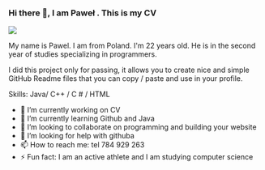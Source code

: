 ### Hi there 👋, I am Paweł . This is my CV
![](https://arturssmirnovs.github.io/github-profile-readme-generator/images/banner.png)

My name is Pawel. I am from Poland. I'm 22 years old. He is in the second year of studies specializing in programmers.

I did this project only for passing, it allows you to create nice and simple GitHub Readme files that you can copy / paste and use in your profile.

Skills: Java/ C++ / C # / HTML 

- 🔭 I’m currently working on CV  
- 🌱 I’m currently learning Github and Java 
- 👯 I’m looking to collaborate on programming and building your website 
- 🤔 I’m looking for help with githuba 
- 📫 How to reach me: tel 784 929 263 
- ⚡ Fun fact: I am an active athlete and I am studying computer science 




